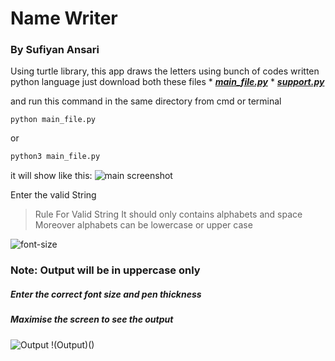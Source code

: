 # Name Writer
### By Sufiyan Ansari

Using turtle library, this app draws the letters using bunch of codes written python language
just download both these files 
	* [***main_file.py***](https://github.com/suffisme/NameWriter/blob/master/main_file.py)
  	* [***support.py***](https://github.com/suffisme/NameWriter/blob/master/support.py)

and run this command in the same directory from cmd or terminal

```
python main_file.py
```

or 

```sh
python3 main_file.py
```

it will show like this:
![main screenshot](\\link)

Enter the valid String

> Rule For Valid String
> It should only contains
> alphabets and space
> Moreover alphabets can
> be lowercase or
> upper case

![font-size](link)

### Note: Output will be in uppercase only

##### Enter the correct font size and pen thickness

##### Maximise the screen to see the output

![Output]()
!(Output)()
